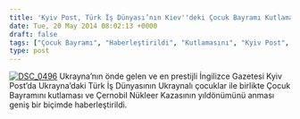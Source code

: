 ```yaml
---
title: 'Kyiv Post, Türk İş Dünyası’nın Kiev''deki Çocuk Bayramı Kutlamasını Haberleştirdi'
date: Tue, 20 May 2014 08:02:13 +0000
draft: false
tags: ["Çocuk Bayramı", "Haberleştirildi", "Kutlamasını", "Kyiv Post", "TUİD (Türk Ukrayna İşadamları Derneği)", "türk iş dünyası"]
type: post
---
```


[![DSC_0496](http://burakpehlivan.org/wp-content/uploads/2014/05/DSC_0496.jpg)](http://burakpehlivan.org/wp-content/uploads/2014/05/DSC_0496.jpg)
Ukrayna’nın önde gelen ve en prestijli İngilizce Gazetesi Kyiv Post’da Ukrayna’daki Türk İş Dünyasının Ukraynalı çocuklar ile birlikte Çocuk Bayramını kutlaması ve Çernobil Nükleer Kazasının yıldönümünü anması geniş bir biçimde haberleştirildi.